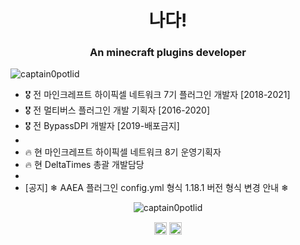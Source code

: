 <h1 align="center">나다!</h1>
<h3 align="center">An minecraft plugins developer</h3>

<p align="left"> <img src="https://komarev.com/ghpvc/?username=captain0potlid" alt="captain0potlid" /> </p>

- 🎖 전 마인크레프트 하이픽셀 네트워크 7기 플러그인 개발자 [2018-2021]
- 🎖 전 멀티버스 플러그인 개발 기획자 [2016-2020]
- 🎖 전 BypassDPI 개발자 [2019-배포금지]
- 
- 🔥 현 마인크레프트 하이픽셀 네트워크 8기 운영기획자
- 🔥 현 DeltaTimes 총괄 개발담당
-
- [공지] ❄ AAEA 플러그인 config.yml 형식 1.18.1 버전 형식 변경 안내 ❄


<p align="center"> <img src="https://github-readme-stats.vercel.app/api?username=captain0potlid&show_icons=true" alt="captain0potlid" /> </p>

<p align="center">
<a href="https://twitter.com/captain0potlid" target="blank"><img align="center" src="https://cdn.jsdelivr.net/npm/simple-icons@3.0.1/icons/twitter.svg" alt="captain0potlid" height="20" width="20" /></a>
<a href="https://www.youtube.com/c/captain0potlid" target="blank"><img align="center" src="https://cdn.jsdelivr.net/npm/simple-icons@3.0.1/icons/youtube.svg" alt="captain0potlid" height="20" width="20" /></a>
</p>

